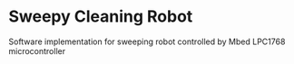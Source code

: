 # Sweepy Cleaning Robot
 Software implementation for sweeping robot controlled by Mbed LPC1768 microcontroller
